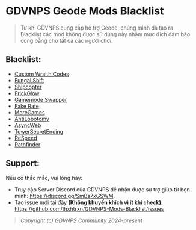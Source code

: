 # GDVNPS Geode Mods Blacklist

>Từ khi GDVNPS cung cấp hỗ trợ Geode, chúng mình đã tạo ra Blacklist các mod không được sử dụng này nhằm mục đích đảm bảo công bằng cho tất cả các người chơi.

## Blacklist:
- [Custom Wraith Codes](https://geode-sdk.org/mods/covernts.custom_wraith_codes)
- [Fungal Shift](https://geode-sdk.org/mods/ziegenhainy.fungal_shift)
- [Shipcopter](https://geode-sdk.org/mods/beat.shipcopter)
- [FrickGlow](https://geode-sdk.org/mods/raydeeux.frickglow)
- [Gamemode Swapper](https://geode-sdk.org/mods/capeling.gamemode-switcher)
- [Fake Rate](https://geode-sdk.org/mods/hiimjustin000.fake_rate)
- [MoreGames](https://geode-sdk.org/mods/bitz.moregames)
- [AntiLobotomy](https://geode-sdk.org/mods/raydeeux.antilobotomy)
- [AsyncWeb](https://geode-sdk.org/mods/alphalaneous.asyncweb)
- [TowerSecretEnding](https://geode-sdk.org/mods/raydeeux_colon.towersecretending)
- [ReSpeed](https://geode-sdk.org/mods/mariomastr.customisable-speed-portals)
- [Pathfinder](https://geode-sdk.org/mods/camila314.pathfinder)

## Support:
Nếu có thắc mắc, vui lòng hãy: 
- Truy cập Server Discord của GDVNPS để nhận được sự trợ giúp từ bọn mình: https://discord.gg/SmBs7xGSWM.
- Tạo issue mới tại đây **(Không khuyến khích vì ít khi check)**: https://github.com/thxhtrxn/GDVNPS-Mods-Blacklist/issues

> *Copyright (c) GDVNPS Community 2024-present* 

<!-- # Resources
* [Geode SDK Documentation](https://docs.geode-sdk.org/)
* [Geode SDK Source Code](https://github.com/geode-sdk/geode/)
* [Geode CLI](https://github.com/geode-sdk/cli)
* [Bindings](https://github.com/geode-sdk/bindings/)
* [Dev Tools](https://github.com/geode-sdk/DevTools) -->
